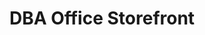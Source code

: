 ---
layout: ../../layouts/PostLayout.astro

title: 'DBA Office Storefront'
pubDate: '09 2023'
image: ''
team: 'Gavin Fraser, John Pemberton, and Jordan Byrnes'
tags: ["fabrication", "dba-workshop"]
---